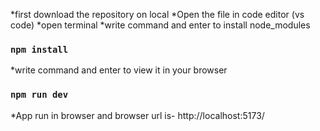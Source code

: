 *first download the repository on local
*Open the file in code editor (vs code)
*open terminal
*write command and enter to install node_modules
###  `npm install`

*write command and enter to view it in your browser
### `npm run dev`

*App run in browser and browser url is-
http://localhost:5173/


